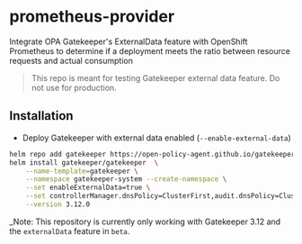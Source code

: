 # prometheus-provider
Integrate OPA Gatekeeper's ExternalData feature with OpenShift Prometheus to determine if a deployment meets the ratio between resource requests and actual consumption

> This repo is meant for testing Gatekeeper external data feature. Do not use for production.

## Installation

- Deploy Gatekeeper with external data enabled (`--enable-external-data`)
```sh
helm repo add gatekeeper https://open-policy-agent.github.io/gatekeeper/charts
helm install gatekeeper/gatekeeper  \
    --name-template=gatekeeper \
    --namespace gatekeeper-system --create-namespace \
    --set enableExternalData=true \
    --set controllerManager.dnsPolicy=ClusterFirst,audit.dnsPolicy=ClusterFirst \
    --version 3.12.0
```
_Note: This repository is currently only working with Gatekeeper 3.12 and the `externalData` feature in `beta`.